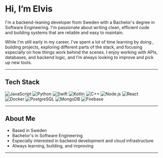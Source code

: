 # Hi, I’m Elvis

I'm a backend-leaning developer from Sweden with a Bachelor's degree in Software Engineering. I'm passionate about writing clean, efficient code and building systems that are reliable and easy to maintain.

While I'm still early in my career, I’ve spent a lot of time learning by doing , building projects, exploring different parts of the stack, and focusing especially on how things work behind the scenes. I enjoy working with APIs, databases, and backend logic, and I’m always looking to improve and pick up new tools.

---

## Tech Stack
<p>
  <img src="https://img.shields.io/badge/JavaScript-F7DF1E?style=flat&logo=javascript&logoColor=black" alt="JavaScript">
  <img src="https://img.shields.io/badge/Python-3776AB?style=flat&logo=python&logoColor=white" alt="Python">
  <img src="https://img.shields.io/badge/Swift-F05138?style=flat&logo=swift&logoColor=white" alt="Swift">
  <img src="https://img.shields.io/badge/Kotlin-0095D5?style=flat&logo=kotlin&logoColor=white" alt="Kotlin">
  <img src="https://img.shields.io/badge/C%2B%2B-00599C?style=flat&logo=c%2B%2B&logoColor=white" alt="C++">
  <img src="https://img.shields.io/badge/Node.js-339933?style=flat&logo=node-dot-js&logoColor=white" alt="Node.js">
  <img src="https://img.shields.io/badge/React-61DAFB?style=flat&logo=react&logoColor=black" alt="React">
  <img src="https://img.shields.io/badge/Docker-2496ED?style=flat&logo=docker&logoColor=white" alt="Docker">
  <img src="https://img.shields.io/badge/PostgreSQL-336791?style=flat&logo=postgresql&logoColor=white" alt="PostgreSQL">
  <img src="https://img.shields.io/badge/MongoDB-47A248?style=flat&logo=mongodb&logoColor=white" alt="MongoDB">
  <img src="https://img.shields.io/badge/Firebase-FFCA28?style=flat&logo=firebase&logoColor=black" alt="Firebase">
</p>

---

## About Me

- Based in Sweden  
- Bachelor's in Software Engineering  
- Especially interested in backend development and cloud infrastructure 
- Always learning, building, and improving  

---

##
